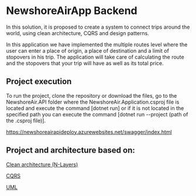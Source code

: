 # NewshoreAirApp Backend

In this solution, it is proposed to create a system to connect trips around the world, using clean architecture, CQRS and design patterns.

In this application we have implemented the multiple routes level where the user can enter a place of origin, a place of destination and a limit of stopovers in his trip. The application will take care of calculating the route and the stopovers that your trip will have as well as its total price.

## Project execution

To run the project, clone the repository or download the files, go to the NewshoreAir.API folder where the NewshoreAir.Application.csproj file is located and execute the command [dotnet run] or if it is not located in the specified path you can execute the command [dotnet run --project (path of the .csproj file)].

https://newshoreairapideploy.azurewebsites.net/swagger/index.html

## Project and architecture based on:

[Clean architecture (N-Layers)](https://github.com/JaraJD/NewshoreAirApp_Backend/assets/93845990/d0eceb53-81fd-4e8c-922b-f112a8314196)

[CQRS](https://github.com/JaraJD/NewshoreAirApp_Backend/assets/93845990/e00a876d-4010-4eb6-ac1f-e69c6ce58089)

[UML](https://github.com/JaraJD/NewshoreAirApp_Backend/assets/93845990/82352f16-6519-4fb6-82ec-4177a287a4b7)


